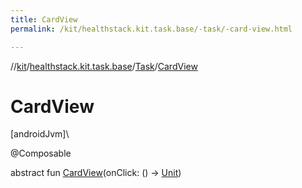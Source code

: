 ```yaml
---
title: CardView
permalink: /kit/healthstack.kit.task.base/-task/-card-view.html

---
```

//[kit](../../../index.html)/[healthstack.kit.task.base](../index.html)/[Task](index.html)/[CardView](-card-view.html)



# CardView



[androidJvm]\




@Composable



abstract fun [CardView](-card-view.html)(onClick: () -&gt; [Unit](https://kotlinlang.org/api/latest/jvm/stdlib/kotlin/-unit/index.html))




